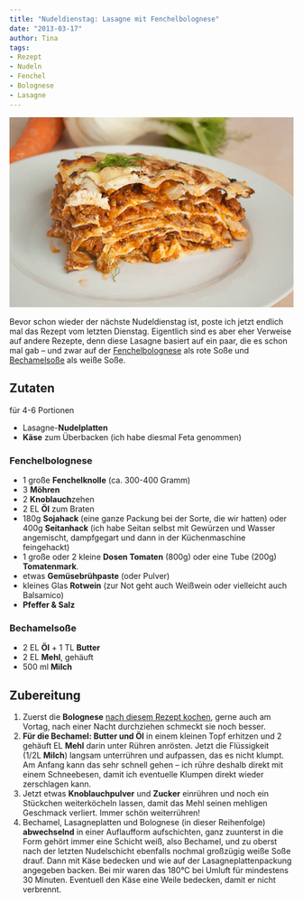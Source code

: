 ```yaml
---
title: "Nudeldienstag: Lasagne mit Fenchelbolognese"
date: "2013-03-17" 
author: Tina
tags:
- Rezept
- Nudeln
- Fenchel
- Bolognese
- Lasagne
---
```


![fenchellasagne](images/fenchellasagne.jpg)

Bevor schon wieder der nächste Nudeldienstag ist, poste ich jetzt endlich mal das Rezept vom letzten Dienstag. Eigentlich sind es aber eher Verweise auf andere Rezepte, denn diese Lasagne basiert auf ein paar, die es schon mal gab – und zwar auf der [Fenchelbolognese](/posts/2012/04/fenchelbolognese/ "Nudeln mit Fenchelbolognese") als rote Soße und [Bechamelsoße](/posts/2012/05/blumenkohl-mit-bechamelsose-und-semmelbrosel/ "Blumenkohl mit Bechamelsoße und Semmelbrösel") als weiße Soße.

## Zutaten

für 4-6 Portionen

- Lasagne-**Nudelplatten**
- **Käse** zum Überbacken (ich habe diesmal Feta genommen)

### Fenchelbolognese

- 1 große **Fenchelknolle** (ca. 300-400 Gramm)
- 3 **Möhren**
- 2 **Knoblauch**zehen
- 2 EL **Öl** zum Braten
- 180g **Sojahack** (eine ganze Packung bei der Sorte, die wir hatten) oder 400g **Seitanhack** (ich habe Seitan selbst mit Gewürzen und Wasser angemischt, dampfgegart und dann in der Küchenmaschine feingehackt)
- 1 große oder 2 kleine **Dosen Tomaten** (800g) oder eine Tube (200g) **Tomatenmark**.
- etwas **Gemüsebrühpaste** (oder Pulver)
- kleines Glas **Rotwein** (zur Not geht auch Weißwein oder vielleicht auch Balsamico)
- **Pfeffer & Salz**

### Bechamelsoße

- 2 EL **Öl** + 1 TL **Butter**
- 2 EL **Mehl**, gehäuft
- 500 ml **Milch**

## Zubereitung

1. Zuerst die **Bolognese** [nach diesem Rezept kochen](/posts/2012/04/fenchelbolognese/ "Nudeln mit Fenchelbolognese"), gerne auch am Vortag, nach einer Nacht durchziehen schmeckt sie noch besser.
2. **Für die Bechamel: Butter und Öl** in einem kleinen Topf erhitzen und 2 gehäuft EL **Mehl** darin unter Rühren anrösten. Jetzt die Flüssigkeit (1/2L **Milch**) langsam unterrühren und aufpassen, das es nicht klumpt. Am Anfang kann das sehr schnell gehen – ich rühre deshalb direkt mit einem Schneebesen, damit ich eventuelle Klumpen direkt wieder zerschlagen kann.
3. Jetzt etwas **Knoblauchpulver** und **Zucker** einrühren und noch ein Stückchen weiterköcheln lassen, damit das Mehl seinen mehligen Geschmack verliert. Immer schön weiterrühren!
4. Bechamel, Lasagneplatten und Bolognese (in dieser Reihenfolge) **abwechselnd** in einer Auflaufform aufschichten, ganz zuunterst in die Form gehört immer eine Schicht weiß, also Bechamel, und zu oberst nach der letzten Nudelschicht ebenfalls nochmal großzügig weiße Soße drauf. Dann mit Käse bedecken und wie auf der Lasagneplattenpackung angegeben backen. Bei mir waren das 180°C bei Umluft für mindestens 30 Minuten. Eventuell den Käse eine Weile bedecken, damit er nicht verbrennt.
